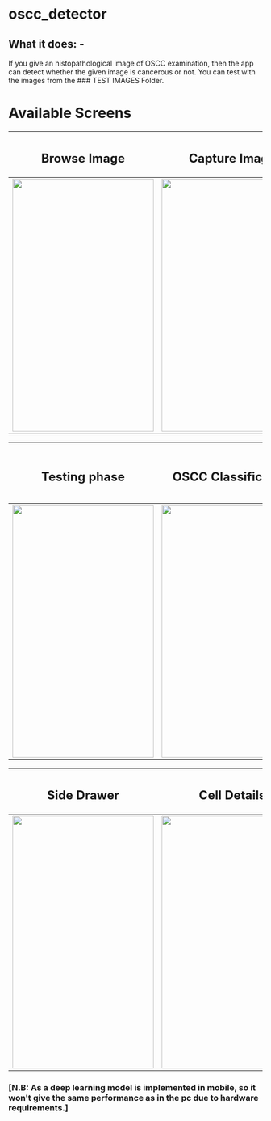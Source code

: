 # oscc_detector

## What it does: - 
  <bold>If you give an histopathological image of OSCC examination, then the app can detect whether the given image is cancerous or not.</bold>
You can test with the images from the ### TEST IMAGES Folder.
  
<h1><bold>Available Screens</bold></h1> 

|<h2>Browse Image</h2>|<h2>Capture Image</h2>|<h2>Navigate to Classify</h2>|
|---------------------|----------------------|-----------------------------|
|<img src="https://github.com/Neloy-Barman/OSCC-Detector-App/assets/110896263/6df889aa-b6ba-470c-834c-0776688d5ab8" width="280" height="500" />|<img src="https://github.com/Neloy-Barman/OSCC-Detector-App/assets/110896263/1a26dd6a-b454-4821-8121-127da79c40de" width="280" height="500" />|<img src="https://github.com/Neloy-Barman/OSCC-Detector-App/assets/110896263/9dcf74b5-eb0d-4601-a3e9-df87dbe57773" width="280" height="500" />

|<h2>Testing phase</h2>|<h2>OSCC Classification</h2>|<h2>Non-OSCC Classification</h2>|
|----------------------|----------------------------|--------------------------------|
|<img src="https://github.com/Neloy-Barman/OSCC-Detector-App/assets/110896263/1ac5757a-d8fd-4c3a-892f-e4f041f0a56b" width="280" height="500" />|<img src="https://github.com/Neloy-Barman/OSCC-Detector-App/assets/110896263/87ef7a01-bac6-40ea-8ecf-43c31a905743" width="280" height="500" />|<img src="https://github.com/Neloy-Barman/OSCC-Detector-App/assets/110896263/58f79b19-81bf-4141-a67b-dc056c6a1a23" width="280" height="500" />

|<h2>Side Drawer</h2>|<h2>Cell Details</h2>|
|--------------------|---------------------|
|<img src="https://github.com/Neloy-Barman/OSCC-Detector-App/assets/110896263/ef588c79-436d-4d8f-b4ce-b5198512f16e" width="280" height="500" />|<img src="https://github.com/Neloy-Barman/OSCC-Detector-App/assets/110896263/7ed7d2a9-b858-4bd8-9c50-3095b5508ddc" width="280" height="500" />|

### [N.B: As a deep learning model is implemented in mobile, so it won't give the same performance as in the pc due to hardware requirements.]

